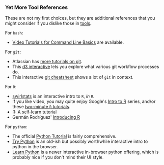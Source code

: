 ### Yet More Tool References

These are not my first choices, but they are additional references that you might consider if you dislike those in [tools](tools.md).


For `bash`:

 * [Video Tutorials for Command Line Basics](http://drupalize.me/series/command-line-basics-series) are available.


For `git`:

 * Atlassian has [more tutorials on git](https://www.atlassian.com/git/).
 * This [d3 interactive](http://www.wei-wang.com/ExplainGitWithD3/) lets you explore what various git workflow processes do.
 * This interactive [git cheatsheet](http://ndpsoftware.com/git-cheatsheet.html) shows a lot of `git` in context.


For `R`:

 * [swirlstats](http://swirlstats.com/) is an interactive intro to `R`, _in_ `R`.
 * If you like video, you may quite enjoy Google's [Intro to R](http://www.youtube.com/playlist?list=PLOU2XLYxmsIK9qQfztXeybpHvru-TrqAP) series, and/or these [two-minute `R` tutorials](http://www.twotorials.com/).
 * [R: A self-learn tutorial](http://www.nceas.ucsb.edu/files/scicomp/Dloads/RProgramming/BestFirstRTutorial.pdf)
 * Germán Rodríguez' [Introducing R](http://data.princeton.edu/R/)


For `python`:
 * The official [Python Tutorial](http://docs.python.org/2/tutorial/) is fairly comprehensive.
 * [Try Python](http://www.trypython.org/) is an old-ish but possibly worthwhile interactive intro to python in the browser.
 * [Learn Python](http://www.learnpython.org/) is a newer interactive in-browser python offering, which is probably nice if you don't mind their UI style.
